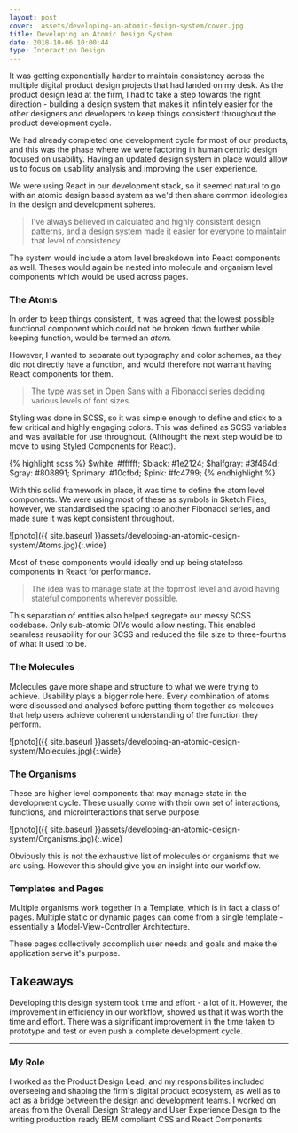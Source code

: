 ```yaml
---
layout: post
cover:  assets/developing-an-atomic-design-system/cover.jpg
title: Developing an Atomic Design System
date: 2018-10-06 10:00:44
type: Interaction Design
---
```


It was getting exponentially harder to maintain consistency across the multiple digital product design projects that had landed on my desk. As the product design lead at the firm, I had to take a step towards the right direction - building a design system that makes it infinitely easier for the other designers and developers to keep things consistent throughout the product development cycle. 

We had already completed one development cycle for most of our products, and this was the phase where we were factoring in human centric design focused on usability. Having an updated design system in place would allow us to focus on usability analysis and improving the user experience. 

We were using React in our development stack, so it seemed natural to go with an atomic design based system as we'd then share common ideologies in the design and development spheres.

> I've always believed in calculated and highly consistent design patterns, and a design system made it easier for everyone to maintain that level of consistency.

The system would include a atom level breakdown into React components as well. Theses would again be nested into molecule and organism level components which would be used across pages.

### The Atoms

In order to keep things consistent, it was agreed that the lowest possible functional component which could not be broken down further while keeping function, would be termed an _atom_.

However, I wanted to separate out typography and color schemes, as they did not directly have a function, and would therefore not warrant having React components for them.

> The type was set in Open Sans with a Fibonacci series deciding various levels of font sizes.

Styling was done in SCSS, so it was simple enough to define and stick to a few critical and highly engaging colors. This was defined as SCSS variables and was available for use throughout. (Althought the next step would be to move to using Styled Components for React).

{% highlight scss %}
$white: #ffffff;
$black: #1e2124;
$halfgray: #3f464d;
$gray: #808891;
$primary: #10cfbd;
$pink: #fc4799;
{% endhighlight %}

With this solid framework in place, it was time to define the atom level components. We were using most of these as symbols in Sketch Files, however, we standardised the spacing to another Fibonacci series, and made sure it was kept consistent throughout. 

![photo]({{ site.baseurl }}assets/developing-an-atomic-design-system/Atoms.jpg){:.wide}

Most of these components would ideally end up being stateless components in React for performance. 

> The idea was to manage state at the topmost level and avoid having stateful components wherever possible.

This separation of entities also helped segregate our messy SCSS codebase. Only sub-atomic DIVs would allow nesting. This enabled seamless reusability for our SCSS and reduced the file size to three-fourths of what it used to be.

### The Molecules

Molecules gave more shape and structure to what we were trying to achieve. Usability plays a bigger role here. Every combination of atoms were discussed and analysed before putting them together as molecues that help users achieve coherent understanding of the function they perform.

![photo]({{ site.baseurl }}assets/developing-an-atomic-design-system/Molecules.jpg){:.wide}

### The Organisms

These are higher level components that may manage state in the development cycle. These usually come with their own set of interactions, functions, and microinteractions that serve purpose. 

![photo]({{ site.baseurl }}assets/developing-an-atomic-design-system/Organisms.jpg){:.wide}

Obviously this is not the exhaustive list of molecules or organisms that we are using. However this should give you an insight into our workflow.

### Templates and Pages

Multiple organisms work together in a Template, which is in fact a class of pages. Multiple static or dynamic pages can come from a single template - essentially a Model-View-Controller Architecture. 

These pages collectively accomplish user needs and goals and make the application serve it's purpose.

## Takeaways

Developing this design system took time and effort - a lot of it. However, the improvement in efficiency in our workflow, showed us that it was worth the time and effort. There was a significant improvement in the time taken to prototype and test or even push a complete development cycle.

---

### My Role

I worked as the Product Design Lead, and my responsibilites included overseeing and shaping the firm's digital product ecosystem, as well as to act as a bridge between the design and development teams. I worked on areas from the Overall Design Strategy and User Experience Design to the writing production ready BEM compliant CSS and React Components.
